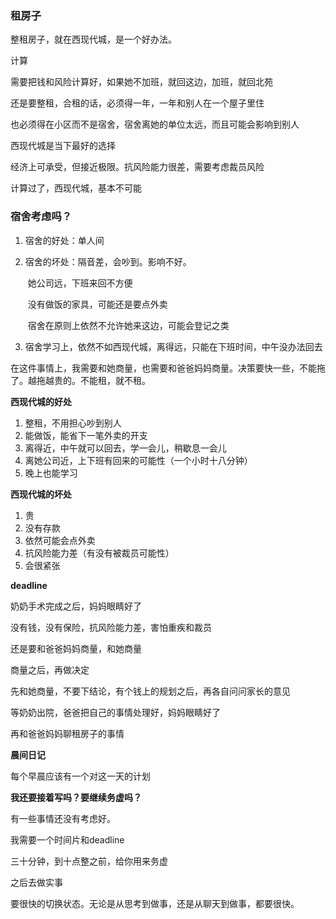 ### 租房子

整租房子，就在西现代城，是一个好办法。  

计算

需要把钱和风险计算好，如果她不加班，就回这边，加班，就回北苑

还是要整租，合租的话，必须得一年，一年和别人在一个屋子里住

也必须得在小区而不是宿舍，宿舍离她的单位太远，而且可能会影响到别人

西现代城是当下最好的选择



经济上可承受，但接近极限。抗风险能力很差，需要考虑裁员风险



计算过了，西现代城，基本不可能



### 宿舍考虑吗？

1. 宿舍的好处：单人间

2. 宿舍的坏处：隔音差，会吵到。影响不好。

   ​			她公司远，下班来回不方便

   ​			没有做饭的家具，可能还是要点外卖

   ​			宿舍在原则上依然不允许她来这边，可能会登记之类

3. 宿舍学习上，依然不如西现代城，离得远，只能在下班时间，中午没办法回去



在这件事情上，我需要和她商量，也需要和爸爸妈妈商量。决策要快一些，不能拖了。越拖越贵的。不能租，就不租。



**西现代城的好处**

1. 整租，不用担心吵到别人
2. 能做饭，能省下一笔外卖的开支
3. 离得近，中午就可以回去，学一会儿，稍歇息一会儿
4. 离她公司近，上下班有回来的可能性（一个小时十八分钟）
5. 晚上也能学习

**西现代城的坏处**

1. 贵
2. 没有存款
3. 依然可能会点外卖
4. 抗风险能力差（有没有被裁员可能性）
5. 会很紧张

**deadline**

奶奶手术完成之后，妈妈眼睛好了

没有钱，没有保险，抗风险能力差，害怕重疾和裁员

还是要和爸爸妈妈商量，和她商量

商量之后，再做决定

先和她商量，不要下结论，有个钱上的规划之后，再各自问问家长的意见

等奶奶出院，爸爸把自己的事情处理好，妈妈眼睛好了

再和爸爸妈妈聊租房子的事情



















































**晨间日记**

每个早晨应该有一个对这一天的计划

**我还要接着写吗？要继续务虚吗？**

有一些事情还没有考虑好。

我需要一个时间片和deadline

三十分钟，到十点整之前，给你用来务虚

之后去做实事

要很快的切换状态。无论是从思考到做事，还是从聊天到做事，都要很快。



































